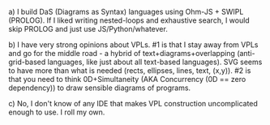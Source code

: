 a) I build DaS (Diagrams as Syntax) languages using Ohm-JS + SWIPL (PROLOG). If I liked writing nested-loops and exhaustive search, I would skip PROLOG and just use JS/Python/whatever.

b) I have very strong opinions about VPLs.  #1 is that I stay away from VPLs and go for the middle road - a hybrid of text+diagrams+overlapping (anti-grid-based languages, like just about all text-based languages).  SVG seems to have more than what is needed (rects, ellipses, lines, text, (x,y)).  #2 is that you need to think 0D+Simultaneity (AKA Concurrency (0D == zero dependency)) to draw sensible diagrams of programs.

c) No, I don't know of any IDE that makes VPL construction uncomplicated enough to use.  I roll my own.
